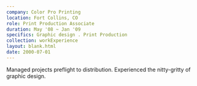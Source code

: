 ```yaml
---
company: Color Pro Printing
location: Fort Collins, CO
role: Print Production Associate
duration: May '08 ~ Jan '09
specifics: Graphic design . Print Production
collection: workExperience
layout: blank.html
date: 2000-07-01
---
```


Managed projects preflight to distribution. Experienced the nitty-gritty of graphic design.
